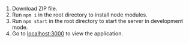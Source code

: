 1. Download ZIP file.
2. Run `npm i` in the root directory to install node modules.
3. Run `npm start` in the root directory to start the server in development mode.
4. Go to [localhost:3000](localhost:3000) to view the application.
